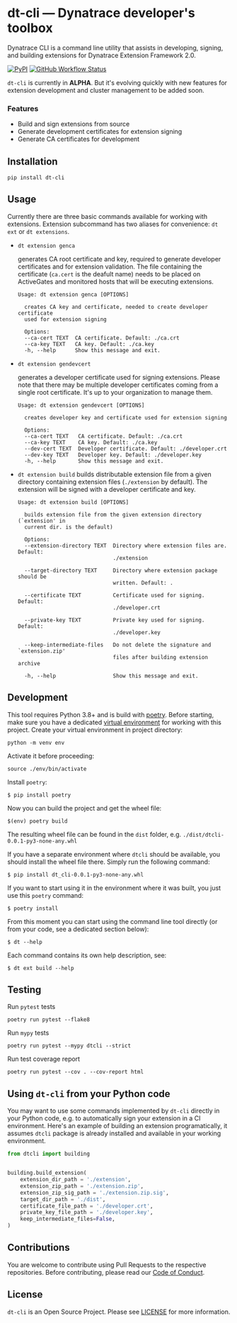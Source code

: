# dt-cli — Dynatrace developer's toolbox

Dynatrace CLI is a command line utility that assists in developing, signing,
and building extensions for Dynatrace Extension Framework 2.0.

<p>
  <a href="https://pypi.org/project/dt-cli/"><img alt="PyPI" src="https://img.shields.io/pypi/v/dt-cli?color=blue"></a>
  <a href=""><img alt="GitHub Workflow Status" src="https://img.shields.io/github/workflow/status/dynatrace-oss/dt-cli/build-test-release?label=Build&logo=github"></a>
</p>


`dt-cli` is currently in **ALPHA**. But it's evolving quickly with new
features for extension development and cluster management to be added soon.

### Features

* Build and sign extensions from source
* Generate development certificates for extension signing
* Generate CA certificates for development

## Installation

```shell
pip install dt-cli
```

## Usage

Currently there are three basic commands available for working with extensions.
Extension subcommand has two aliases for convenience: `dt ext` or `dt extensions`.

* `dt extension genca`

  generates CA root certificate and key, required to generate developer certificates
  and for extension validation. The file containing the certificate (`ca.cert` is
  the deafult name) needs to be placed on ActiveGates and monitored hosts that will
  be executing extensions.

  ```shell
  Usage: dt extension genca [OPTIONS]

    creates CA key and certificate, needed to create developer certificate
    used for extension signing

    Options:
    --ca-cert TEXT  CA certificate. Default: ./ca.crt
    --ca-key TEXT   CA key. Default: ./ca.key
    -h, --help      Show this message and exit.
  ```

* `dt extension gendevcert`

  generates a developer certificate used for signing extensions. Please note that
  there may be multiple developer certificates coming from a single root
  certificate. It's up to your organization to manage them.

  ```shell
  Usage: dt extension gendevcert [OPTIONS]

    creates developer key and certificate used for extension signing

    Options:
    --ca-cert TEXT   CA certificate. Default: ./ca.crt
    --ca-key TEXT    CA key. Default: ./ca.key
    --dev-cert TEXT  Developer certificate. Default: ./developer.crt
    --dev-key TEXT   Developer key. Default: ./developer.key
    -h, --help       Show this message and exit.
  ```

* `dt extension build`
  builds distributable extension file from a given directory containing extension files
  (`./extension` by default). The extension will be signed with a developer certificate and key.

  ```shell
  Usage: dt extension build [OPTIONS]

    builds extension file from the given extension directory (`extension' in
    current dir. is the default)

    Options:
    --extension-directory TEXT  Directory where extension files are. Default:
                                ./extension

    --target-directory TEXT     Directory where extension package should be
                                written. Default: .

    --certificate TEXT          Certificate used for signing. Default:
                                ./developer.crt

    --private-key TEXT          Private key used for signing. Default:
                                ./developer.key

    --keep-intermediate-files   Do not delete the signature and `extension.zip'
                                files after building extension archive

    -h, --help                  Show this message and exit.
  ```

## Development

This tool requires Python 3.8+ and is build with [poetry](https://python-poetry.org/).
Before starting, make sure you have a dedicated [virtual environment](https://docs.python.org/3/library/venv.html)
for working with this project. Create your virtual environment in project directory:

```shell
python -m venv env
````

Activate it before proceeding:

```shell
source ./env/bin/activate
```

Install `poetry`:

```shell
$ pip install poetry
```

Now you can build the project and get the wheel file:

```shell
$(env) poetry build
```

The resulting wheel file can be found in the `dist` folder, e.g. `./dist/dtcli-0.0.1-py3-none-any.whl`

If you have a separate environment where `dtcli` should be available, you should install the  wheel file there. Simply run the following command:

```shell
$ pip install dt_cli-0.0.1-py3-none-any.whl
```

If you want to start using it in the environment where it was built, you just use this `poetry` command:

```shell
$ poetry install
```

From this moment you can start using the command line tool directly (or from your code, see a dedicated section below):

```shell
$ dt --help
```

Each command contains its own help description, see:

```shell
$ dt ext build --help
```

## Testing

Run `pytest` tests

```shell
poetry run pytest --flake8
```

Run `mypy` tests

```shell
poetry run pytest --mypy dtcli --strict
```

Run test coverage report

```shell
poetry run pytest --cov . --cov-report html
```

## Using `dt-cli` from your Python code

You may want to use some commands implemented by `dt-cli` directly in your Python code, e.g. to automatically sign your extension in a CI environment.
Here's an example of building an extension programatically, it assumes `dtcli` package is already installed and available in your working environment.


```python
from dtcli import building


building.build_extension(
    extension_dir_path = './extension',
    extension_zip_path = './extension.zip',
    extension_zip_sig_path = './extension.zip.sig',
    target_dir_path = './dist',
    certificate_file_path = './developer.crt',
    private_key_file_path = './developer.key',
    keep_intermediate_files=False,
)
```

## Contributions

You are welcome to contribute using Pull Requests to the respective repositories. Before contributing, please read our [Code of Conduct](CODE_OF_CONDUCT.md).

## License

`dt-cli` is an Open Source Project. Please see [LICENSE](LICENSE) for more information.